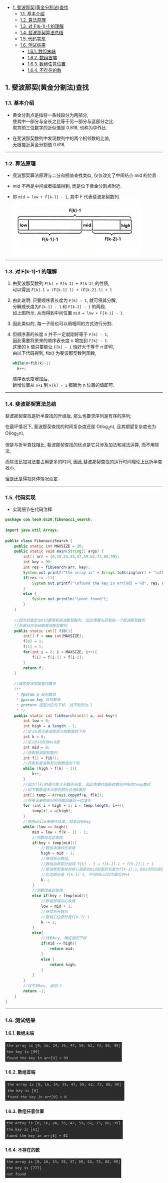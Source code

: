 <!-- TOC -->

- [1. 斐波那契(黄金分割法)查找](#1-斐波那契黄金分割法查找)
  - [1.1. 基本介绍](#11-基本介绍)
  - [1.2. 算法原理](#12-算法原理)
  - [1.3. 对 F(k-1)-1 的理解](#13-对-fk-1-1-的理解)
  - [1.4. 斐波那契算法总结](#14-斐波那契算法总结)
  - [1.5. 代码实现](#15-代码实现)
  - [1.6. 测试结果](#16-测试结果)
    - [1.6.1. 数组末端](#161-数组末端)
    - [1.6.2. 数组首端](#162-数组首端)
    - [1.6.3. 数组任意位置](#163-数组任意位置)
    - [1.6.4. 不存在的数](#164-不存在的数)

<!-- /TOC -->

## 1. 斐波那契(黄金分割法)查找

### 1.1. 基本介绍
- 黄金分割点是指将一条线段分为两部分,  
  使其中一部分与全长之比等于另一部分与这部分之比.  
  取其前三位数字的近似值是 0.618, 也称为中外比.

- 在斐波那契数列中发现数列中的两个相邻数的比值,  
  无限接近黄金分割值 0.618.

****

### 1.2. 算法原理
- 斐波那契算法原理与二分和插值查找类似, 仅仅改变了中间结点 mid 的位置

- mid 不再是中间或者插值得到, 而是位于黄金分割点附近.  

- 即 `mid = low + F[k-1] - 1`, 其中 F 代表斐波那契数列.  
  ![斐波那契](../99.images/2020-06-01-10-31-44.png)

****

### 1.3. 对 F(k-1)-1 的理解
1. 由斐波那契数列 `F[k] = F[k-1] + F[k-2]` 的性质,  
   可以得到 `F[k]-1 = (F[k-1]-1) + (F[k-2]-1) + 1`  

2. 由此说明: 只要顺序表长度为 `F[k] - 1`, 就可将其分解,  
   分解成长度为`F[k-1] - 1` 和 `F[k-2] - 1` 的两段.  
   如上图所示, 从而得到中间位置 `mid = low + F[k-1] - 1`

3. 因此类似的, 每一子段也可以用相同的方式进行分割.

4. 但顺序表的长度 n 并不一定就刚好等于 `F[k] - 1`,  
   因此需要将原来的顺序表长度 n 增加到 `F[k] - 1`.  
   这里的 k 值只要能让 `F[k] - 1` 恰好大于等于 n 即可,  
   由以下代码得到, fib() 为斐波那契数列函数,   
   ```java
   while(n>fib(k)-1)
     k++;
   ```
   顺序表长度增加后,  
   新增位置从 `n+1` 到 `F[k] - 1` 都赋为 n 位置的值即可.
   
****   

### 1.4. 斐波那契算法总结
斐波那契查找是折半查找的升级版, 那么也要求序列是有序的序列;

在最坏情况下, 斐波那契查找的时间复杂度还是 O(log<sub>2</sub>n), 且其期望复杂度也为 O(log<sub>2</sub>n),

但是与折半查找相比, 斐波那契查找的优点是它只涉及加法和减法运算, 而不用除法,

而除法比加减法要占用更多的时间, 因此,斐波那契查找的运行时间理论上比折半查找小,

但是还是得视具体情况而定.

****

### 1.5. 代码实现
- 实现细节在代码注释

```java
package com.leo9.dc20.fibonacci_search;

import java.util.Arrays;

public class FibonacciSearch {
    public static int MAXSIZE = 20;
    public static void main(String[] args) {
        int[] arr = {0,16,24,35,47,59,62,73,88,99};
        int key = 99;
        int res = fibSearch(arr, key);
        System.out.printf("the array is" + Arrays.toString(arr) + "\nthe key is [%d]", key);
        if(res != -1){
            System.out.printf("\nfound the key in arr[%d] = %d", res, arr[res]);
        }
        else {
            System.out.println("\nnot found");
        }
    }

    //因为后面定位mid要用到斐波那契数列, 因此需要先获取到一个斐波那契数列
    //非递归方法获取斐波那契数列
    public static int[] fib(){
        int[] f = new int[MAXSIZE];
        f[0] = 1;
        f[1] = 1;
        for(int i = 2; i < MAXSIZE; i++){
            f[i] = f[i-1] + f[i-2];
        }
        return f;
    }

    //编写斐波那契查找算法
    /**
     * @param a 目标数组
     * @param key 目标数值
     * @return 返回对应的下标, 找不到则为-1
     * */
    public static int fibSearch(int[] a, int key){
        int low = 0;
        int high = a.length - 1;
        //定义k表示斐波那契分割数值的下标
        int k = 0;
        //定义mid存放mid值
        int mid = 0;
        //获取斐波那契数列
        int f[] = fib();
        //获取到斐波那契分割数值的下标
        while (high > f[k] - 1){
            k++;
        }
        //因为f[k]的值可能大于数组长度, 因此需要构造新的数组并指向temp数组
        //如下新数组多出来的部分会用0填充
        int[] temp = Arrays.copyOf(a, f[k]);
        //将多出来的部分用原数组最后一位填充
        for (int i = high + 1; i < temp.length; i++){
            temp[i] = a[high];
        }
        //使用while来循环处理, 找到目标key
        while (low <= high){
            mid = low + f[k - 1] - 1;
            //向数组左边查找
            if(key < temp[mid]){
                //数组末端向左收缩
                high = mid - 1;
                //继续拆分数组,
                //数组由两部分组成 f[k] - 1 = f[k-1]-1 + f[k-2]-1 + 1
                //斐波那契查找的核心就是在mid前面的长度为f[k-1]-1,在mid的后面的长度为f[k-2]-1
                //左边部分是 f[k-1]-1, 中间的mid则为最后的+1
                k--;
            }
            //向数组右边查找
            else if(key > temp[mid]){
                //数组首端向右收缩
                low = mid + 1;
                //继续拆分数组
                //数组右边部分是f[k-2]-1
                k -= 2;
            }
            else{
                //找到key, 确定返回下标
                if(mid <= high){
                    return mid;
                }
                else {
                    return high;
                }
            }
        }
        //找不到key, 返回-1
        return -1;
    }
}

```

****

### 1.6. 测试结果

#### 1.6.1. 数组末端
![数组末端](../99.images/2020-06-01-17-03-22.png)

#### 1.6.2. 数组首端
![数组首端](../99.images/2020-06-01-17-04-41.png)

#### 1.6.3. 数组任意位置
![任意位置](../99.images/2020-06-01-17-05-37.png)

#### 1.6.4. 不存在的数
![不存在数](../99.images/2020-06-01-17-07-18.png)